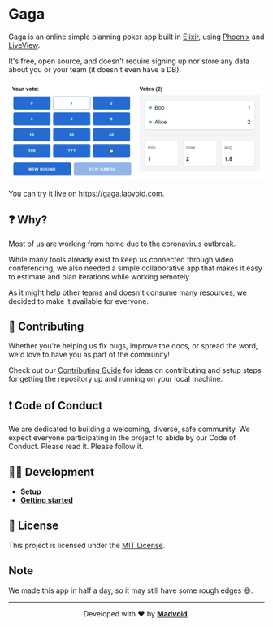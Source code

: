 # Gaga

Gaga is an online simple planning poker app built in [Elixir][urls.elixir],
using [Phoenix][urls.phoenix] and [LiveView][urls.live-view].

It's free, open source, and doesn't require signing up nor store any data about
you or your team (it doesn't even have a DB).

![Screenshot](gaga.png)

You can try it live on https://gaga.labvoid.com.

## ❓ Why?

Most of us are working from home due to the coronavirus outbreak.

While many tools already exist to keep us connected through video conferencing,
we also needed a simple collaborative app that makes it easy to estimate and
plan iterations while working remotely.

As it might help other teams and doesn't consume many resources, we decided to
make it available for everyone.

## 🤝 Contributing

Whether you're helping us fix bugs, improve the docs, or spread the word, we'd
love to have you as part of the community!

Check out our [Contributing Guide](./CONTRIBUTING.md) for ideas on contributing
and setup steps for getting the repository up and running on your local machine.

## ❗ Code of Conduct

We are dedicated to building a welcoming, diverse, safe community. We expect
everyone participating in the project to abide by our Code of Conduct. Please
read it. Please follow it.

## 👩‍💻 Development

* [**Setup**](./CONTRIBUTING.md#setup)
* [**Getting started**](./CONTRIBUTING.md#getting-started)

## 📝 License

This project is licensed under the [MIT License](./LICENSE).

## Note

We made this app in half a day, so it may still have some rough edges 😅.

---

<p align="center">
  Developed with ❤️ by <strong><a href="https://madvoid.com">Madvoid</a></strong>.
</p>

[urls.elixir]: https://elixir-lang.org/
[urls.phoenix]: https://www.phoenixframework.org/
[urls.live-view]: https://github.com/phoenixframework/phoenix_live_view
